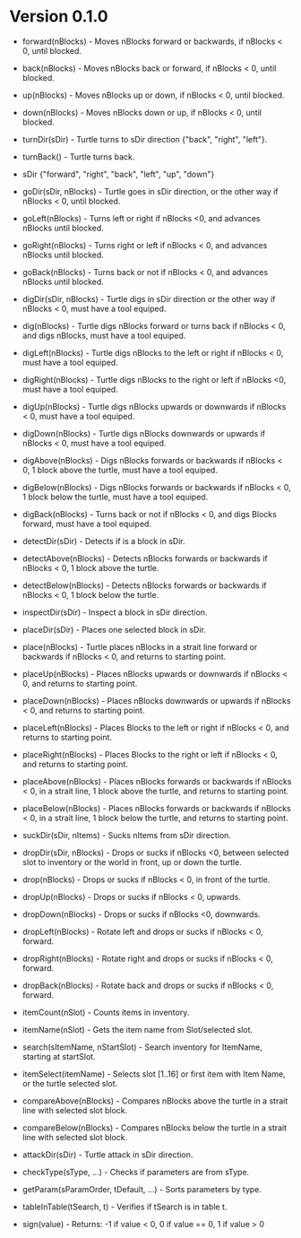 # Version 0.1.0
  - forward(nBlocks) - Moves nBlocks forward or backwards, if nBlocks < 0, until blocked.
  - back(nBlocks) - Moves nBlocks back or forward, if nBlocks < 0, until blocked.
  - up(nBlocks) - Moves nBlocks up or down, if nBlocks < 0, until blocked.
  - down(nBlocks) - Moves nBlocks down or up, if nBlocks < 0, until blocked.
  
  - turnDir(sDir) - Turtle turns to sDir direction {"back", "right", "left"}.
  - turnBack() - Turtle turns back.
  
  - sDir {"forward", "right", "back", "left", "up", "down"}
  - goDir(sDir, nBlocks) - Turtle goes in sDir direction, or the other way if nBlocks < 0, until blocked.
  - goLeft(nBlocks) - Turns left or  right if nBlocks <0, and advances nBlocks until blocked.
  - goRight(nBlocks) - Turns right or left if nBlocks < 0, and advances nBlocks until blocked.
  - goBack(nBlocks) - Turns back or not if nBlocks < 0, and advances nBlocks until blocked.
  
  - digDir(sDir, nBlocks) - Turtle digs in sDir direction or the other way if nBlocks < 0, must have a tool equiped.
  - dig(nBlocks) - Turtle digs nBlocks forward or turns back if nBlocks < 0, and digs nBlocks, must have a tool equiped.
  - digLeft(nBlocks) - Turtle digs nBlocks to the left or right if nBlocks < 0, must have a tool equiped.
  - digRight(nBlocks) - Turtle digs nBlocks to the right or left if nBlocks <0, must have a tool equiped.
  - digUp(nBlocks) - Turtle digs nBlocks upwards or downwards if nBlocks < 0, must have a tool equiped.
  - digDown(nBlocks) - Turtle digs nBlocks downwards or upwards if nBlocks < 0, must have a tool equiped.
  - digAbove(nBlocks) - Digs nBlocks forwards or backwards if nBlocks < 0, 1 block above the turtle, must have a tool equiped.
  - digBelow(nBlocks) - Digs nBlocks forwards or backwards if nBlocks < 0, 1 block below the turtle, must have a tool equiped.
  - digBack(nBlocks) - Turns back or not if nBlocks < 0, and digs Blocks forward, must have a tool equiped.

  - detectDir(sDir) - Detects if is a block in sDir.
  - detectAbove(nBlocks) - Detects nBlocks forwards or backwards if nBlocks < 0, 1 block above the turtle.
  - detectBelow(nBlocks) - Detects nBlocks forwards or backwards if nBlocks < 0, 1 block below the turtle.

  - inspectDir(sDir) - Inspect a block in sDir direction.

  - placeDir(sDir) - Places one selected block in sDir.
  - place(nBlocks) - Turtle places nBlocks in a strait line forward or backwards if nBlocks < 0, and returns to starting point.
  - placeUp(nBlocks) - Places nBlocks upwards or downwards if nBlocks < 0, and returns to starting point.
  - placeDown(nBlocks) - Places nBlocks downwards or upwards if nBlocks < 0, and returns to starting point.
  - placeLeft(nBlocks) - Places Blocks to the left or right if nBlocks < 0, and returns to starting point.
  - placeRight(nBlocks) - Places Blocks to the right or left if nBlocks < 0, and returns to starting point.
  - placeAbove(nBlocks) - Places nBlocks forwards or backwards if nBlocks < 0, in a strait line, 1 block above the turtle, and returns to starting point.
  - placeBelow(nBlocks) - Places nBlocks forwards or backwards if nBlocks < 0, in a strait line, 1 block below the turtle, and returns to starting point.

  - suckDir(sDir, nItems) - Sucks nItems from sDir direction.
  
  - dropDir(sDir, nBlocks) - Drops or sucks if nBlocks <0, between selected slot to inventory or the world in front, up or down the turtle.
  - drop(nBlocks) - Drops or sucks if nBlocks < 0, in front of the turtle.
  - dropUp(nBlocks) - Drops or sucks if nBlocks < 0, upwards.
  - dropDown(nBlocks) - Drops or sucks if nBlocks <0, downwards.
  - dropLeft(nBlocks) - Rotate left and drops or sucks if nBlocks < 0, forward.
  - dropRight(nBlocks) - Rotate right and drops or sucks if nBlocks < 0, forward.
  - dropBack(nBlocks) - Rotate back and drops or sucks if nBlocks < 0, forward.
  
  - itemCount(nSlot) - Counts items in inventory.
  - itemName(nSlot) - Gets the item name from Slot/selected slot.
  - search(sItemName, nStartSlot) - Search inventory for ItemName, starting at startSlot. 
  - itemSelect(itemName) - Selects slot [1..16] or first item with Item Name, or the turtle selected slot.

  - compareAbove(nBlocks) - Compares nBlocks above the turtle in a strait line with selected slot block.
  - compareBelow(nBlocks) - Compares nBlocks below the turtle in a strait line with selected slot block.

  - attackDir(sDir) - Turtle attack in sDir direction.

  - checkType(sType, ...) - Checks if parameters are from sType.
  - getParam(sParamOrder, tDefault, ...) - Sorts parameters by type.
  - tableInTable(tSearch, t) - Verifies if tSearch is in table t.
  - sign(value) - Returns: -1 if value < 0, 0 if value == 0, 1 if value > 0
